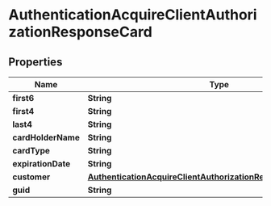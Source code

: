 

# AuthenticationAcquireClientAuthorizationResponseCard


## Properties

| Name | Type | Description | Notes |
|------------ | ------------- | ------------- | -------------|
|**first6** | **String** |  |  [optional] |
|**first4** | **String** |  |  [optional] |
|**last4** | **String** |  |  [optional] |
|**cardHolderName** | **String** |  |  [optional] |
|**cardType** | **String** |  |  [optional] |
|**expirationDate** | **String** |  |  [optional] |
|**customer** | [**AuthenticationAcquireClientAuthorizationResponseCardCustomer**](AuthenticationAcquireClientAuthorizationResponseCardCustomer.md) |  |  [optional] |
|**guid** | **String** |  |  [optional] |



